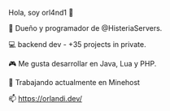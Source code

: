 Hola, soy orl4nd1 👋

🔭 Dueño y programador de @HisteriaServers.

💻 backend dev - +35 projects in private.

🎮 Me gusta desarrollar en Java, Lua y PHP.

🌱 Trabajando actualmente en Minehost

📫 https://orlandi.dev/

